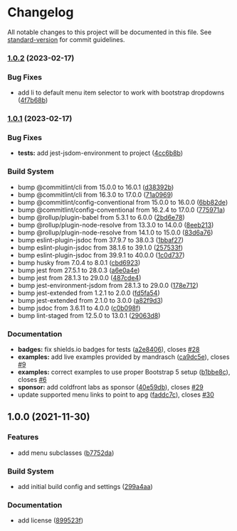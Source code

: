 # Changelog

All notable changes to this project will be documented in this file. See [standard-version](https://github.com/conventional-changelog/standard-version) for commit guidelines.

### [1.0.2](https://github.com/NickDJM/accessible-menu-bootstrap-5/compare/v1.0.1...v1.0.2) (2023-02-17)


### Bug Fixes

* add li to default menu item selector to work with bootstrap dropdowns ([4f7b68b](https://github.com/NickDJM/accessible-menu-bootstrap-5/commit/4f7b68be55bcb493d0af331fe10f9b48ee856a95))

### [1.0.1](https://github.com/NickDJM/accessible-menu-bootstrap-5/compare/v1.0.0...v1.0.1) (2023-02-17)


### Bug Fixes

* **tests:** add jest-jsdom-environment to project ([4cc6b8b](https://github.com/NickDJM/accessible-menu-bootstrap-5/commit/4cc6b8ba3c3e9271f6eb254d1c5e1177b7d2cbd4))


### Build System

* bump @commitlint/cli from 15.0.0 to 16.0.1 ([d38392b](https://github.com/NickDJM/accessible-menu-bootstrap-5/commit/d38392b887e5fa58acf71078720bc7961e8981a1))
* bump @commitlint/cli from 16.3.0 to 17.0.0 ([71a0969](https://github.com/NickDJM/accessible-menu-bootstrap-5/commit/71a0969702ee1093c8e194add08acbdb7590dcce))
* bump @commitlint/config-conventional from 15.0.0 to 16.0.0 ([6bb82de](https://github.com/NickDJM/accessible-menu-bootstrap-5/commit/6bb82deb2db78883556dae79892bdb3607b80cad))
* bump @commitlint/config-conventional from 16.2.4 to 17.0.0 ([775971a](https://github.com/NickDJM/accessible-menu-bootstrap-5/commit/775971aa0ef2a5795c45f7b8a268cfdb4c32c4a9))
* bump @rollup/plugin-babel from 5.3.1 to 6.0.0 ([2bd6e78](https://github.com/NickDJM/accessible-menu-bootstrap-5/commit/2bd6e78a0d0c0784fb9f004e96ee824b45364819))
* bump @rollup/plugin-node-resolve from 13.3.0 to 14.0.0 ([8eeb213](https://github.com/NickDJM/accessible-menu-bootstrap-5/commit/8eeb213142d8144a37e9014b5390aae2b3d5204a))
* bump @rollup/plugin-node-resolve from 14.1.0 to 15.0.0 ([83d6a76](https://github.com/NickDJM/accessible-menu-bootstrap-5/commit/83d6a76cac58a3127bcbb951ad8fe7c252d9c426))
* bump eslint-plugin-jsdoc from 37.9.7 to 38.0.3 ([1bbaf27](https://github.com/NickDJM/accessible-menu-bootstrap-5/commit/1bbaf27111ee4569cb7a3c438fd6346dcbf6a33b))
* bump eslint-plugin-jsdoc from 38.1.6 to 39.1.0 ([257533f](https://github.com/NickDJM/accessible-menu-bootstrap-5/commit/257533fbb8453523a511784ef70f312245f8a6ee))
* bump eslint-plugin-jsdoc from 39.9.1 to 40.0.0 ([1c0d737](https://github.com/NickDJM/accessible-menu-bootstrap-5/commit/1c0d73712a6d0142558e2f1ef2cfc5de1e7871bf))
* bump husky from 7.0.4 to 8.0.1 ([cbd6923](https://github.com/NickDJM/accessible-menu-bootstrap-5/commit/cbd6923095f310e6f8ea7b9048afe8369445ac16))
* bump jest from 27.5.1 to 28.0.3 ([a6e0a4e](https://github.com/NickDJM/accessible-menu-bootstrap-5/commit/a6e0a4ef0353d394f776d7368f19d04eb67b5dbb))
* bump jest from 28.1.3 to 29.0.0 ([487cde4](https://github.com/NickDJM/accessible-menu-bootstrap-5/commit/487cde449437ab84de8e37fba2a2dcc3ff1c4ead))
* bump jest-environment-jsdom from 28.1.3 to 29.0.0 ([178e712](https://github.com/NickDJM/accessible-menu-bootstrap-5/commit/178e712af95882978f83705e666c2e3e67a24714))
* bump jest-extended from 1.2.1 to 2.0.0 ([fd5fa54](https://github.com/NickDJM/accessible-menu-bootstrap-5/commit/fd5fa5420f75754fdc11ba182351ee4cc20fe2a9))
* bump jest-extended from 2.1.0 to 3.0.0 ([a82f9d3](https://github.com/NickDJM/accessible-menu-bootstrap-5/commit/a82f9d3490ebe281506e27ef158cd5b6edaf235e))
* bump jsdoc from 3.6.11 to 4.0.0 ([c0b098f](https://github.com/NickDJM/accessible-menu-bootstrap-5/commit/c0b098f5e898425ffbfacaae3b818d6d8adbec88))
* bump lint-staged from 12.5.0 to 13.0.1 ([29063d8](https://github.com/NickDJM/accessible-menu-bootstrap-5/commit/29063d8fdbfa1fd78d1af8baadd76154cd49c3aa))


### Documentation

* **badges:** fix shields.io badges for tests ([a2e8406](https://github.com/NickDJM/accessible-menu-bootstrap-5/commit/a2e84068fb87ea1c83a3b9f5f9cf962f454a176f)), closes [#28](https://github.com/NickDJM/accessible-menu-bootstrap-5/issues/28)
* **examples:** add live examples provided by mandrasch ([ca9dc5e](https://github.com/NickDJM/accessible-menu-bootstrap-5/commit/ca9dc5ed982345deaefc8a92850ae2fdc236a526)), closes [#9](https://github.com/NickDJM/accessible-menu-bootstrap-5/issues/9)
* **examples:** correct examples to use proper Bootstrap 5 setup ([b1bbe8c](https://github.com/NickDJM/accessible-menu-bootstrap-5/commit/b1bbe8cbfbe71b6f6d8ad01c4eac4e545b1afbf7)), closes [#6](https://github.com/NickDJM/accessible-menu-bootstrap-5/issues/6)
* **sponsor:** add coldfront labs as sponsor ([40e59db](https://github.com/NickDJM/accessible-menu-bootstrap-5/commit/40e59db22c6dba3e5b7351a07166e2529b0c971c)), closes [#29](https://github.com/NickDJM/accessible-menu-bootstrap-5/issues/29)
* update supported menu links to point to apg ([faddc7c](https://github.com/NickDJM/accessible-menu-bootstrap-5/commit/faddc7c0d3e7116d5767cbe16dfe7032bfa950e1)), closes [#30](https://github.com/NickDJM/accessible-menu-bootstrap-5/issues/30)

## 1.0.0 (2021-11-30)


### Features

* add menu subclasses ([b7752da](https://github.com/NickDJM/accessible-menu-bootstrap-5/commit/b7752da2098f280ee1a82a6119a9f1f79b17c1d1))


### Build System

* add initial build config and settings ([299a4aa](https://github.com/NickDJM/accessible-menu-bootstrap-5/commit/299a4aa7e8127680e564dee9ab9613555213ab43))


### Documentation

* add license ([899523f](https://github.com/NickDJM/accessible-menu-bootstrap-5/commit/899523f81efb7fbfbdd05550c8c553ea67689a24))
